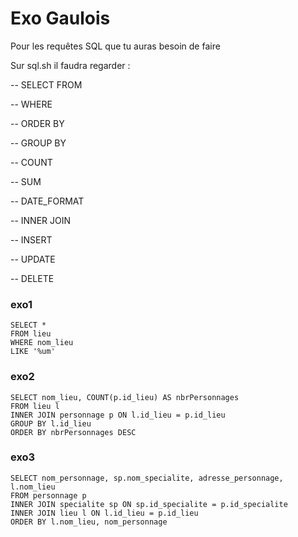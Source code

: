 # Exo Gaulois

Pour les requêtes SQL que tu auras besoin de faire

Sur sql.sh il faudra regarder :

-- SELECT FROM

-- WHERE

-- ORDER BY

-- GROUP BY

-- COUNT

-- SUM

-- DATE_FORMAT

-- INNER JOIN

-- INSERT

-- UPDATE 

-- DELETE

### exo1
```
SELECT *
FROM lieu
WHERE nom_lieu
LIKE '%um'
```

### exo2
```
SELECT nom_lieu, COUNT(p.id_lieu) AS nbrPersonnages
FROM lieu l
INNER JOIN personnage p ON l.id_lieu = p.id_lieu
GROUP BY l.id_lieu
ORDER BY nbrPersonnages DESC
```

### exo3
```
SELECT nom_personnage, sp.nom_specialite, adresse_personnage, l.nom_lieu
FROM personnage p
INNER JOIN specialite sp ON sp.id_specialite = p.id_specialite
INNER JOIN lieu l ON l.id_lieu = p.id_lieu 
ORDER BY l.nom_lieu, nom_personnage
```
